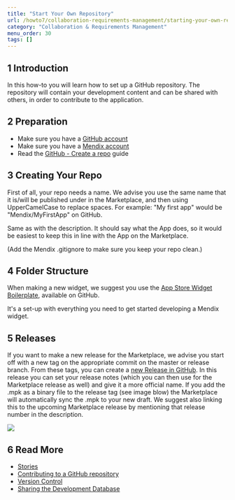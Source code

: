 ```yaml
---
title: "Start Your Own Repository"
url: /howto7/collaboration-requirements-management/starting-your-own-repository/
category: "Collaboration & Requirements Management"
menu_order: 30
tags: []
---
```


## 1 Introduction

In this how-to you will learn how to set up a GitHub repository. The repository will contain your development content and can be shared with others, in order to contribute to the application.

## 2 Preparation

*   Make sure you have a [GitHub account](https://github.com/join)
*   Make sure you have a [Mendix account](https://developers.mendix.com/start-for-free/)
*   Read the [GitHub - Create a repo](https://help.github.com/articles/create-a-repo) guide

## 3 Creating Your Repo

First of all, your repo needs a name. We advise you use the same name that it is/will be published under in the Marketplace, and then using UpperCamelCase to replace spaces. For example: "My first app" would be "Mendix/MyFirstApp" on GitHub.

Same as with the description. It should say what the App does, so it would be easiest to keep this in line with the App on the Marketplace.

(Add the Mendix .gitignore to make sure you keep your repo clean.)

## 4 Folder Structure

When making a new widget, we suggest you use the [App Store Widget Boilerplate](https://github.com/mendix/AppStoreWidgetBoilerplate), available on GitHub.

It's a set-up with everything you need to get started developing a Mendix widget.

## 5 Releases

If you want to make a new release for the Marketplace, we advise you start off with a new tag on the appropriate commit on the master or release branch. From these tags, you can create a [new Release in GitHub](https://help.github.com/articles/creating-releases). In this release you can set your release notes (which you can then use for the Marketplace release as well) and give it a more official name. If you add the .mpk as a binary file to the release tag (see image blow) the Marketplace will automatically sync the .mpk to your new draft. We suggest also linking this to the upcoming Marketplace release by mentioning that release number in the description.

![](/attachments/howto7/collaboration-requirements-management/starting-your-own-repository/18580533.png)

## 6 Read More

*   [Stories](/developerportal/collaborate/stories/)
*   [Contributing to a GitHub repository](/howto7/collaboration-requirements-management/contribute-to-a-github-repository/)
*   [Version Control](/refguide7/version-control/)
*   [Sharing the Development Database](/howto7/collaboration-requirements-management/sharing-the-development-database/)


